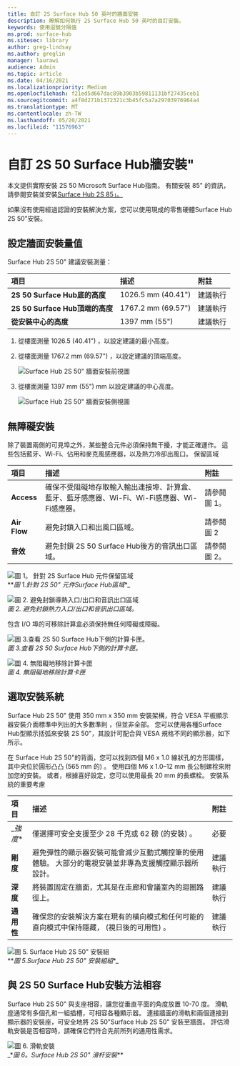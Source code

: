 ```yaml
---
title: 自訂 2S Surface Hub 50 英吋的牆面安裝
description: 瞭解如何執行 2S Surface Hub 50 英吋的自訂安裝。
keywords: 使用逗號分隔值
ms.prod: surface-hub
ms.sitesec: library
author: greg-lindsay
ms.author: greglin
manager: laurawi
audience: Admin
ms.topic: article
ms.date: 04/16/2021
ms.localizationpriority: Medium
ms.openlocfilehash: f21ed5d667dac89b3903b59811131bf27435ceb1
ms.sourcegitcommit: a4f8d271b1372321c3b45fc5a7a29703976964a4
ms.translationtype: MT
ms.contentlocale: zh-TW
ms.lasthandoff: 05/20/2021
ms.locfileid: "11576963"
---
```

# <a name="customize-wall-mount-of-surface-hub-2s-50"></a>自訂 2S 50 Surface Hub牆安裝"

本文提供實際安裝 2S 50 Microsoft Surface Hub指南。 有關安裝 85" 的資訊，請參閱安裝並安裝[Surface Hub 2S 85」。](surface-hub-2s-85-install-mount.md)

如果沒有使用經過認證的安裝解決方案，您可以使用現成的零售硬體Surface Hub 2S 50"安裝。

## <a name="set-wall-mount-measurements"></a>設定牆面安裝量值

Surface Hub 2S 50" 建議安裝測量：

| 項目 | 描述 | 附註 |
|:------ |:------------- |:------- |
|**2S 50 Surface Hub底的高度**| 1026.5 mm (40.41")  | 建議執行 |
|**2S 50 Surface Hub頂端的高度**| 1767.2 mm (69.57")  | 建議執行 |
|**從安裝中心的高度**| 1397 mm (55")  | 建議執行 |

1. 從樓面測量 1026.5 (40.41") ，以設定建議的最小高度。

2. 從樓面測量 1767.2 mm (69.57") ，以設定建議的頂端高度。

    ![Surface Hub 2S 50" 牆面安裝前視圖](images/sh2-wall-front.png)

3. 從樓面測量 1397 mm (55") mm 以設定建議的中心高度。

    ![Surface Hub 2S 50" 牆面安裝側視圖](images/sh2-wall-side.png)


## <a name="obstruction-free-mounting"></a>無障礙安裝

除了裝置兩側的可見埠之外，某些整合元件必須保持無干擾，才能正確運作。 這些包括藍牙、Wi-Fi、佔用和麥克風感應器，以及熱力冷卻出風口。
保留區域

| 項目 | 描述 | 附註 |
|:---- |:----------- |:----- |
|**Access**| 確保不受阻礙地存取輸入輸出連接埠、計算盒、藍牙、藍牙感應器、Wi-Fi、Wi-Fi感應器、Wi-Fi感應器。 | 請參閱圖 1。 |
|**Air Flow**| 避免封鎖入口和出風口區域。 | 請參閱圖 2  |
|**音效**| 避免封鎖 2S 50 Surface Hub後方的音訊出口區域。 | 請參閱圖 2。 |

![圖 1。 針對 2S Surface Hub 元件保留區域](images/sh2-keepout-zones.png) <br>
**_圖 1.針對 2S 50" 元件Surface Hub區域_*_

![圖 2. 避免封鎖導熱入口/出口和音訊出口區域](images/sh2-thermal-audio.png) <br>
_*_圖 2. 避免封鎖熱力入口/出口和音訊出口區域。_*_

包含 I/O 埠的可移除計算盒必須保持無任何障礙或障礙。

![圖 3.查看 2S 50 Surface Hub下側的計算卡匣。](images/sh2-ports.png) <br>
_*_圖 3.查看 2S 50 Surface Hub下側的計算卡匣。_*_

![圖 4. 無阻礙地移除計算卡匣 ](images/sh2-cartridge.png) <br>
_*_圖 4. 無阻礙地移除計算卡匣_*_

## <a name="selecting-a-mounting-system"></a>選取安裝系統

Surface Hub 2S 50" 使用 350 mm x 350 mm 安裝架構，符合 VESA 平板顯示器安裝介面標準中列出的大多數準則 ，但並非全部。 您可以使用各種Surface Hub型顯示括弧來安裝 2S 50"，其設計可配合與 VESA 規格不同的顯示器，如下所示。

在 Surface Hub 2S 50"的背面，您可以找到四個 M6 x 1.0 線狀孔的方形圖樣，其中央位於圓形凸凸 (565 mm 的) 。 使用四個 M6 x 1.0–12 mm 長公制螺栓來附加您的安裝。 或者，根據喜好設定，您可以使用最長 20 mm 的長螺栓。
安裝系統的重要考慮

| 項目 | 描述 | 附註 |
|:------ |:------------- |:------- |
|_*強度**| 僅選擇可安全支援至少 28 千克或 62 磅 (的安裝) 。 | 必要 |
|**剛度**| 避免彈性的顯示器安裝可能會減少互動式觸控筆的使用體驗。 大部分的電視安裝並非專為支援觸控顯示器所設計。 | 建議執行 |
|**深度**| 將裝置固定在牆面，尤其是在走廊和會議室內的迴圈路徑上。| 建議執行 |
|**通用性**| 確保您的安裝解決方案在現有的橫向模式和任何可能的直向模式中保持隱藏， (視日後的可用性) 。 | 建議執行 |

![圖 5. Surface Hub 2S 50" 安裝組](images/sh2-mount-config.png) <br>
**_圖 5.Surface Hub 2S 50" 安裝組組_*_


## <a name="mounting-methods-compatible-with-surface-hub-2s-50"></a>與 2S 50 Surface Hub安裝方法相容

Surface Hub 2S 50" 與支座相容，讓您從垂直平面的角度放置 10-70 度。 滑軌座通常有多個孔和一組插槽，可相容各種顯示器。 連接牆面的滑軌和兩個連接到顯示器的安裝座，可安全地將 2S 50"Surface Hub 2S 50" 安裝至牆面。 評估滑軌安裝是否相容時，請確保它們符合先前所列的通用性需求。

![圖 6. 滑軌安裝](images/h2gen-railmount.png)<br>
_*_圖 6。Surface Hub 2S 50" 滑杆安裝_**


